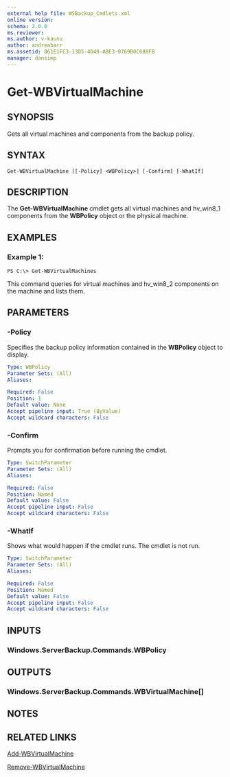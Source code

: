 ```yaml
---
external help file: WSBackup_Cmdlets.xml
online version: 
schema: 2.0.0
ms.reviewer:
ms.author: v-kaunu
author: andreabarr
ms.assetid: 861E1FC3-13D5-4D49-ABE3-0769B0C688FB
manager: dansimp
---
```


# Get-WBVirtualMachine

## SYNOPSIS
Gets all virtual machines and components from the backup policy.

## SYNTAX

```
Get-WBVirtualMachine [[-Policy] <WBPolicy>] [-Confirm] [-WhatIf]
```

## DESCRIPTION
The **Get-WBVirtualMachine** cmdlet gets all virtual machines and hv_win8_1 components from the **WBPolicy** object or the physical machine.

## EXAMPLES

### Example 1:
```
PS C:\> Get-WBVirtualMachines
```

This command queries for virtual machines and  hv_win8_2 components on the machine and lists them.

## PARAMETERS

### -Policy
Specifies the backup policy information contained in the **WBPolicy** object to display.

```yaml
Type: WBPolicy
Parameter Sets: (All)
Aliases: 

Required: False
Position: 1
Default value: None
Accept pipeline input: True (ByValue)
Accept wildcard characters: False
```

### -Confirm
Prompts you for confirmation before running the cmdlet.

```yaml
Type: SwitchParameter
Parameter Sets: (All)
Aliases: 

Required: False
Position: Named
Default value: False
Accept pipeline input: False
Accept wildcard characters: False
```

### -WhatIf
Shows what would happen if the cmdlet runs.
The cmdlet is not run.

```yaml
Type: SwitchParameter
Parameter Sets: (All)
Aliases: 

Required: False
Position: Named
Default value: False
Accept pipeline input: False
Accept wildcard characters: False
```

## INPUTS

### Windows.ServerBackup.Commands.WBPolicy

## OUTPUTS

### Windows.ServerBackup.Commands.WBVirtualMachine[]

## NOTES

## RELATED LINKS



[Add-WBVirtualMachine](./Add-WBVirtualMachine.md)

[Remove-WBVirtualMachine](./Remove-WBVirtualMachine.md)

